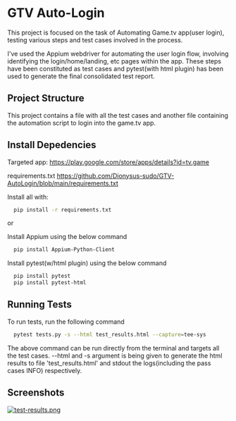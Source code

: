 
# GTV Auto-Login

This project is focused on the task of Automating Game.tv app(user login), testing various steps and test cases involved in the process.

I've used the Appium webdriver for automating the user login flow, involving identifying the login/home/landing, etc pages within the app.
These steps have been constituted as test cases and pytest(with html plugin) has been used to generate the final consolidated test report.






## Project Structure

This project contains a file with all the test cases and another file containing the automation script to login into the game.tv app.

  
## Install Depedencies

Targeted app: https://play.google.com/store/apps/details?id=tv.game

requirements.txt https://github.com/Dionysus-sudo/GTV-AutoLogin/blob/main/requirements.txt

Install all with: 

```bash
  pip install -r requirements.txt
```
or 

Install Appium using the below command

```bash
  pip install Appium-Python-Client
```

Install pytest(w/html plugin) using the below command

```bash
  pip install pytest
  pip install pytest-html
```



## Running Tests

To run tests, run the following command

```bash
  pytest tests.py -s --html test_results.html --capture=tee-sys
```
The above command can be run directly from the terminal and targets all the test cases.
--html and -s argument is being given to generate the html results to file 'test_results.html' and stdout the logs(including the pass cases INFO) respectively.




  
## Screenshots

[![test-results.png](https://i.postimg.cc/C13Cdhp7/test-results.png)](https://postimg.cc/JDQH2WnH)

  
